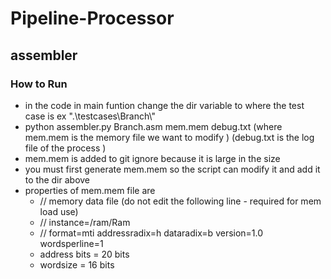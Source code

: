 # Pipeline-Processor

## assembler 
### How to Run 
* in the code in main funtion change the dir variable to where the test case is ex ".\\testcases\\Branch\\"
* python assembler.py Branch.asm mem.mem debug.txt  (where mem.mem is the memory file we want to modify ) (debug.txt is the log file of the process )
* mem.mem is added to git ignore because it is large in the size 
* you must first generate mem.mem so the script can modify it and add it to the dir above 
* properties of mem.mem file are 
  * // memory data file (do not edit the following line - required for mem load use)
  * // instance=/ram/Ram
  * // format=mti addressradix=h dataradix=b version=1.0 wordsperline=1
  * address bits = 20 bits 
  * wordsize = 16 bits 
  
